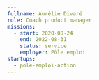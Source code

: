 ```yaml
---
fullname: Aurélie Divaré
role: Coach product manager
missions:
  - start: 2020-08-24
    end: 2022-08-31
    status: service
    employer: Pôle emploi
startups:
  - pole-emploi-action
---
```

